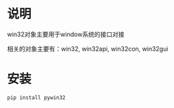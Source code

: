 # 说明
win32对象主要用于window系统的接口对接

相关的对象主要有：win32, win32api, win32con, win32gui

# 安装
``` sh
pip install pywin32
```
